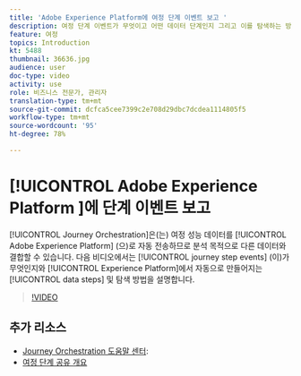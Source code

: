```yaml
---
title: 'Adobe Experience Platform에 여정 단계 이벤트 보고 '
description: 여정 단계 이벤트가 무엇이고 어떤 데이터 단계인지 그리고 이를 탐색하는 방법을 이해합니다.
feature: 여정
topics: Introduction
kt: 5488
thumbnail: 36636.jpg
audience: user
doc-type: video
activity: use
role: 비즈니스 전문가, 관리자
translation-type: tm+mt
source-git-commit: dcfca5cee7399c2e708d29dbc7dcdea1114805f5
workflow-type: tm+mt
source-wordcount: '95'
ht-degree: 78%

---
```



# [!UICONTROL Adobe Experience Platform ]에 단계 이벤트 보고

[!UICONTROL Journey Orchestration]은(는) 여정 성능 데이터를 [!UICONTROL Adobe Experience Platform] (으)로 자동 전송하므로 분석 목적으로 다른 데이터와 결합할 수 있습니다.
다음 비디오에서는 [!UICONTROL journey step events] (이)가 무엇인지와 [!UICONTROL Experience Platform]에서 자동으로 만들어지는 [!UICONTROL data steps] 및 탐색 방법을 설명합니다.

>[!VIDEO](https://video.tv.adobe.com/v/36636?quality=12)

## 추가 리소스

* [Journey Orchestration 도움말 센터](https://docs.adobe.com/content/help/ko-KR/journeys/using/journey-orchestration-home.html):
* [여정 단계 공유 개요](https://docs.adobe.com/content/help/ko-KR/journeys/using/building-journeys/sharing-journey-steps/sharing-overview.html)
